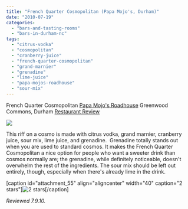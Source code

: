 ```yaml
---
title: "French Quarter Cosmopolitan (Papa Mojo's, Durham)"
date: "2010-07-19"
categories: 
  - "bars-and-tasting-rooms"
  - "bars-in-durham-nc"
tags: 
  - "citrus-vodka"
  - "cosmopolitan"
  - "cranberry-juice"
  - "french-quarter-cosmopolitan"
  - "grand-marnier"
  - "grenadine"
  - "lime-juice"
  - "papa-mojos-roadhouse"
  - "sour-mix"
---
```


French Quarter Cosmopolitan [Papa Mojo's Roadhouse](http://www.papamojosroadhouse.com/) Greenwood Commons, Durham [Restaurant Review](../../../../../?p=478)

![](http://www.thegourmez.com/gourmez/photos/frenchquartercosmo.jpg)

This riff on a cosmo is made with citrus vodka, grand marnier, cranberry juice, sour mix, lime juice, and grenadine.  Grenadine totally stands out when you are used to standard cosmos. It makes the French Quarter Cosmopolitan a nice option for people who want a sweeter drink than cosmos normally are; the grenadine, while definitely noticeable, doesn't overwhelm the rest of the ingredients. The sour mix should be left out entirely, though, especially when there's already lime in the drink.

\[caption id="attachment\_55" align="aligncenter" width="40" caption="2 stars"\]![2 stars](http://s3.amazonaws.com/thegourmez-wpmedia/2009/02/rating_chicken11.gif "rating_chicken11")\[/caption\]

_Reviewed 7.9.10._
